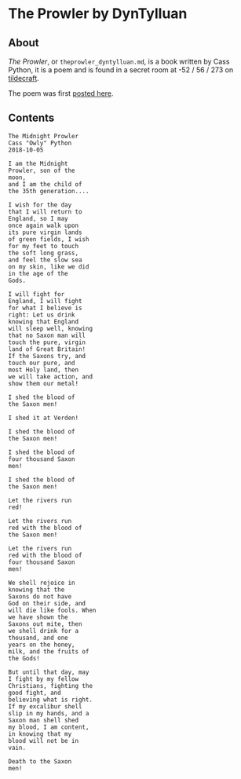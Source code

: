 # The Prowler by DynTylluan

## About
_The Prowler_, or `theprowler_dyntylluan.md`, is a book written by Cass Python, it is a poem and is found in a secret room at -52 / 56 / 273 on [tildecraft](https://mc.tildeverse.org).

The poem was first [posted here](https://owlman.neocities.org/library/midnight/43.html).

## Contents
```
The Midnight Prowler
Cass "Owly" Python
2018-10-05

I am the Midnight
Prowler, son of the
moon,
and I am the child of
the 35th generation....

I wish for the day
that I will return to
England, so I may
once again walk upon
its pure virgin lands
of green fields, I wish
for my feet to touch
the soft long grass,
and feel the slow sea
on my skin, like we did
in the age of the
Gods.

I will fight for
England, I will fight
for what I believe is
right: Let us drink
knowing that England
will sleep well, knowing
that no Saxon man will
touch the pure, virgin
land of Great Britain!
If the Saxons try, and
touch our pure, and
most Holy land, then
we will take action, and
show them our metal!

I shed the blood of
the Saxon men!

I shed it at Verden!

I shed the blood of
the Saxon men!

I shed the blood of
four thousand Saxon
men!

I shed the blood of
the Saxon men!

Let the rivers run
red!

Let the rivers run
red with the blood of
the Saxon men!

Let the rivers run
red with the blood of
four thousand Saxon
men!

We shell rejoice in
knowing that the
Saxons do not have
God on their side, and
will die like fools. When
we have shown the
Saxons out mite, then
we shell drink for a
thousand, and one
years on the honey,
milk, and the fruits of
the Gods!

But until that day, may
I fight by my fellow
Christians, fighting the
good fight, and
believing what is right.
If my excalibur shell
slip in my hands, and a
Saxon man shell shed
my blood, I am content,
in knowing that my
blood will not be in
vain.

Death to the Saxon
men!
```